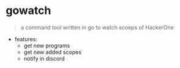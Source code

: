 # gowatch

> a command tool written in go to watch scoeps of HackerOne
- features:
    - get new programs
    - get new added scopes
    - notify in discord